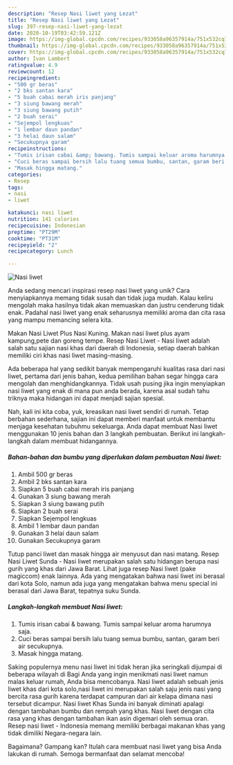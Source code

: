 ```yaml
---
description: "Resep Nasi liwet yang Lezat"
title: "Resep Nasi liwet yang Lezat"
slug: 397-resep-nasi-liwet-yang-lezat
date: 2020-10-19T03:42:59.121Z
image: https://img-global.cpcdn.com/recipes/933058a96357914a/751x532cq70/nasi-liwet-foto-resep-utama.jpg
thumbnail: https://img-global.cpcdn.com/recipes/933058a96357914a/751x532cq70/nasi-liwet-foto-resep-utama.jpg
cover: https://img-global.cpcdn.com/recipes/933058a96357914a/751x532cq70/nasi-liwet-foto-resep-utama.jpg
author: Ivan Lambert
ratingvalue: 4.9
reviewcount: 12
recipeingredient:
- "500 gr beras"
- "2 bks santan kara"
- "5 buah cabai merah iris panjang"
- "3 siung bawang merah"
- "3 siung bawang putih"
- "2 buah serai"
- "Sejempol lengkuas"
- "1 lembar daun pandan"
- "3 helai daun salam"
- "Secukupnya garam"
recipeinstructions:
- "Tumis irisan cabai &amp; bawang. Tumis sampai keluar aroma harumnya saja."
- "Cuci beras sampai bersih lalu tuang semua bumbu, santan, garam beri air secukupnya."
- "Masak hingga matang."
categories:
- Resep
tags:
- nasi
- liwet

katakunci: nasi liwet 
nutrition: 141 calories
recipecuisine: Indonesian
preptime: "PT29M"
cooktime: "PT31M"
recipeyield: "2"
recipecategory: Lunch

---
```



![Nasi liwet](https://img-global.cpcdn.com/recipes/933058a96357914a/751x532cq70/nasi-liwet-foto-resep-utama.jpg)

Anda sedang mencari inspirasi resep nasi liwet yang unik? Cara menyiapkannya memang tidak susah dan tidak juga mudah. Kalau keliru mengolah maka hasilnya tidak akan memuaskan dan justru cenderung tidak enak. Padahal nasi liwet yang enak seharusnya memiliki aroma dan cita rasa yang mampu memancing selera kita.

Makan Nasi Liwet Plus Nasi Kuning. Makan nasi liwet plus ayam kampung,pete dan goreng tempe. Resep Nasi Liwet - Nasi liwet adalah salah satu sajian nasi khas dari daerah di Indonesia, setiap daerah bahkan memiliki ciri khas nasi liwet masing-masing.

Ada beberapa hal yang sedikit banyak mempengaruhi kualitas rasa dari nasi liwet, pertama dari jenis bahan, kedua pemilihan bahan segar hingga cara mengolah dan menghidangkannya. Tidak usah pusing jika ingin menyiapkan nasi liwet yang enak di mana pun anda berada, karena asal sudah tahu triknya maka hidangan ini dapat menjadi sajian spesial.


Nah, kali ini kita coba, yuk, kreasikan nasi liwet sendiri di rumah. Tetap berbahan sederhana, sajian ini dapat memberi manfaat untuk membantu menjaga kesehatan tubuhmu sekeluarga. Anda dapat membuat Nasi liwet menggunakan 10 jenis bahan dan 3 langkah pembuatan. Berikut ini langkah-langkah dalam membuat hidangannya.

<!--inarticleads1-->

##### Bahan-bahan dan bumbu yang diperlukan dalam pembuatan Nasi liwet:

1. Ambil 500 gr beras
1. Ambil 2 bks santan kara
1. Siapkan 5 buah cabai merah iris panjang
1. Gunakan 3 siung bawang merah
1. Siapkan 3 siung bawang putih
1. Siapkan 2 buah serai
1. Siapkan Sejempol lengkuas
1. Ambil 1 lembar daun pandan
1. Gunakan 3 helai daun salam
1. Gunakan Secukupnya garam


Tutup panci liwet dan masak hingga air menyusut dan nasi matang. Resep Nasi Liwet Sunda - Nasi liwet merupakan salah satu hidangan berupa nasi gurih yang khas dari Jawa Barat. Lihat juga resep Nasi liwet (pake magiccom) enak lainnya. Ada yang mengatakan bahwa nasi liwet ini berasal dari kota Solo, namun ada juga yang mengatakan bahwa menu special ini berasal dari Jawa Barat, tepatnya suku Sunda. 

<!--inarticleads2-->

##### Langkah-langkah membuat Nasi liwet:

1. Tumis irisan cabai &amp; bawang. Tumis sampai keluar aroma harumnya saja.
1. Cuci beras sampai bersih lalu tuang semua bumbu, santan, garam beri air secukupnya.
1. Masak hingga matang.


Saking populernya menu nasi liwet ini tidak heran jika seringkali dijumpai di beberapa wilayah di Bagi Anda yang ingin menikmati nasi liwet namun malas keluar rumah, Anda bisa mencobanya. Nasi liwet adalah sebuah jenis liwet khas dari kota solo,nasi liwet ini merupakan salah saju jenis nasi yang bercita rasa gurih karena terdapat campuran dari air kelapa dimana nasi tersebut dicampur. Nasi liwet Khas Sunda ini banyak diminati apalagi dengan tambahan bumbu dan rempah yang khas. Nasi liwet dengan cita rasa yang khas dengan tambahan ikan asin digemari oleh semua oran. Resep nasi liwet - Indonesia memang memiliki berbagai makanan khas yang tidak dimiliki Negara-negara lain. 

Bagaimana? Gampang kan? Itulah cara membuat nasi liwet yang bisa Anda lakukan di rumah. Semoga bermanfaat dan selamat mencoba!
